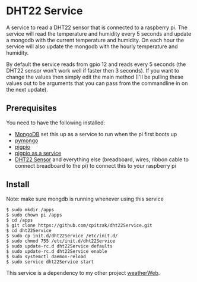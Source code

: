 # DHT22 Service

A service to read a DHT22 sensor that is connected to a raspberry pi. The service will read the temperature and humidity every 5 seconds and update a mongodb with the current temperature and humidity. On each hour the service will also update the mongodb with the hourly temperature and humidity.

By default the service reads from gpio 12 and reads every 5 seconds (the DHT22 sensor won't work well if faster then 3 seconds). If you want to change the values then simply edit the main method (I'll be pulling these values out to be arguments that you can pass from the commandline in on the next update).


## Prerequisites
You need to have the following installed:

- [MongoDB](http://www.mongodb.org) set this up as a service to run when the pi first boots up
- [pymongo](https://docs.mongodb.com/getting-started/python/client/)
- [pigpio](http://abyz.co.uk/rpi/pigpio/download.html)
- [pigpio as a service](https://www.raspberrypi.org/forums/viewtopic.php?f=32&t=103752)
- [DHT22 Sensor](https://www.adafruit.com/product/385) and everything else (breadboard, wires, ribbon cable to connect breadboard to the pi) to connect this to your raspberry pi

## Install

Note: make sure mongdb is running whenever using this service


```
$ sudo mkdir /apps
$ sudo chown pi /apps
$ cd /apps
$ git clone https://github.com/cpitzak/dht22Service.git
$ cd dht22Service
$ sudo cp init.d/dht22Service /etc/init.d/
$ sudo chmod 755 /etc/init.d/dht22Service
$ sudo update-rc.d dht22Service defaults
$ sudo update-rc.d dht22Service enable
$ sudo systemctl daemon-reload
$ sudo service dht22Service start
```

This service is a dependency to my other project [weatherWeb](https://github.com/cpitzak/weatherWeb).

